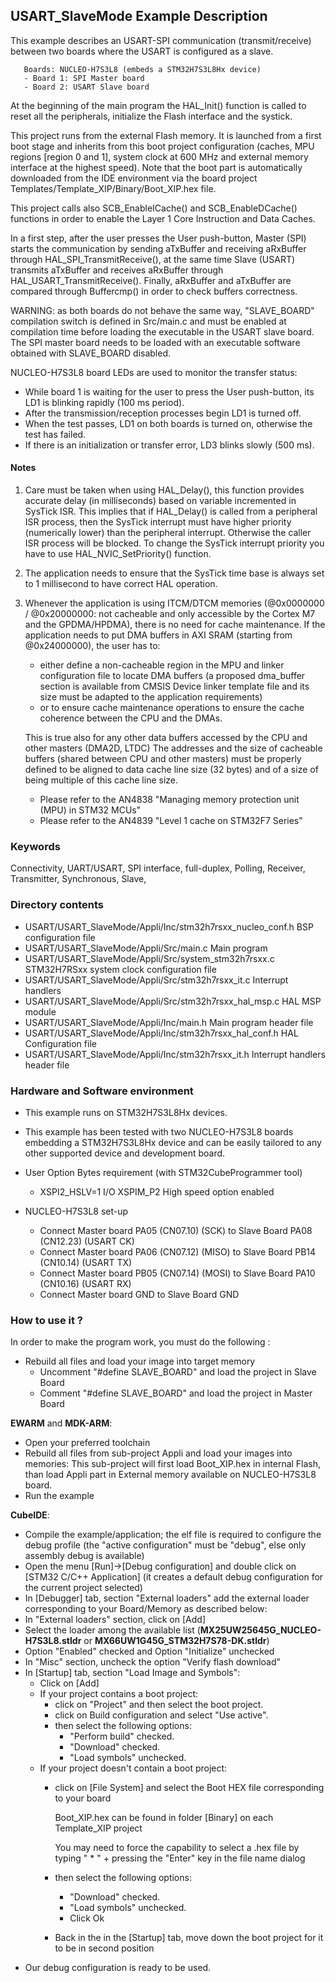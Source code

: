 ## <b>USART_SlaveMode Example Description</b>

This example describes an USART-SPI communication (transmit/receive) between two
boards where the USART is configured as a slave.

       Boards: NUCLEO-H7S3L8 (embeds a STM32H7S3L8Hx device)
       - Board 1: SPI Master board
       - Board 2: USART Slave board

At the beginning of the main program the HAL_Init() function is called to reset
all the peripherals, initialize the Flash interface and the systick.

This project runs from the external Flash memory. It is launched from a first boot stage and inherits from this boot project
configuration (caches, MPU regions [region 0 and 1], system clock at 600 MHz and external memory interface at the highest speed).
Note that the boot part is automatically downloaded from the IDE environment via the board project Templates/Template_XIP/Binary/Boot_XIP.hex file.

This project calls also SCB_EnableICache() and SCB_EnableDCache() functions in order to enable
the Layer 1 Core Instruction and Data Caches.

In a first step, after the user presses the User push-button, Master (SPI) starts
the communication by sending aTxBuffer and receiving aRxBuffer through
HAL_SPI_TransmitReceive(), at the same time Slave (USART) transmits aTxBuffer
and receives aRxBuffer through HAL_USART_TransmitReceive().
Finally, aRxBuffer and aTxBuffer are compared through Buffercmp() in order to
check buffers correctness.

WARNING: as both boards do not behave the same way, "SLAVE_BOARD" compilation
switch is defined in Src/main.c and must be enabled at compilation time before
loading the executable in the USART slave board.
The SPI master board needs to be loaded with an executable software obtained
with SLAVE_BOARD disabled.

NUCLEO-H7S3L8 board LEDs are used to monitor the transfer status:

- While board 1 is waiting for the user to press the User push-button, its
  LD1 is blinking rapidly (100 ms period).
- After the transmission/reception processes begin LD1 is turned off.
- When the test passes, LD1 on both boards is turned on, otherwise the
  test has failed.
- If there is an initialization or transfer error, LD3 blinks slowly (500 ms).

#### <b>Notes</b>

 1. Care must be taken when using HAL_Delay(), this function provides accurate
    delay (in milliseconds) based on variable incremented in SysTick ISR. This
    implies that if HAL_Delay() is called from a peripheral ISR process, then
    the SysTick interrupt must have higher priority (numerically lower)
    than the peripheral interrupt. Otherwise the caller ISR process will be blocked.
    To change the SysTick interrupt priority you have to use HAL_NVIC_SetPriority() function.

 2. The application needs to ensure that the SysTick time base is always set to
    1 millisecond to have correct HAL operation.

 3. Whenever the application is using ITCM/DTCM memories (@0x0000000 / @0x20000000: not cacheable and only accessible
    by the Cortex M7 and the GPDMA/HPDMA), there is no need for cache maintenance.
    If the application needs to put DMA buffers in AXI SRAM (starting from @0x24000000), the user has to:
    - either define a non-cacheable region in the MPU and linker configuration file to locate DMA buffers
      (a proposed dma_buffer section is available from CMSIS Device linker template file and its size must
      be adapted to the application requirements)
    - or to ensure cache maintenance operations to ensure the cache coherence between the CPU and the DMAs.

    This is true also for any other data buffers accessed by the CPU and other masters (DMA2D, LTDC)
    The addresses and the size of cacheable buffers (shared between CPU and other masters)
    must be properly defined to be aligned to data cache line size (32 bytes) and of a size of being multiple
    of this cache line size.
    - Please refer to the AN4838 "Managing memory protection unit (MPU) in STM32 MCUs"
    - Please refer to the AN4839 "Level 1 cache on STM32F7 Series"

### <b>Keywords</b>

Connectivity, UART/USART, SPI interface, full-duplex, Polling, Receiver, Transmitter, Synchronous, Slave,

### <b>Directory contents</b> 

  - USART/USART_SlaveMode/Appli/Inc/stm32h7rsxx_nucleo_conf.h BSP configuration file
  - USART/USART_SlaveMode/Appli/Src/main.c                    Main program
  - USART/USART_SlaveMode/Appli/Src/system_stm32h7rsxx.c      STM32H7RSxx system clock configuration file
  - USART/USART_SlaveMode/Appli/Src/stm32h7rsxx_it.c          Interrupt handlers
  - USART/USART_SlaveMode/Appli/Src/stm32h7rsxx_hal_msp.c     HAL MSP module
  - USART/USART_SlaveMode/Appli/Inc/main.h                    Main program header file
  - USART/USART_SlaveMode/Appli/Inc/stm32h7rsxx_hal_conf.h    HAL Configuration file
  - USART/USART_SlaveMode/Appli/Inc/stm32h7rsxx_it.h          Interrupt handlers header file

### <b>Hardware and Software environment</b>

  - This example runs on STM32H7S3L8Hx devices.

  - This example has been tested with two NUCLEO-H7S3L8 boards embedding
    a STM32H7S3L8Hx device and can be easily tailored to any other supported device
    and development board.

  - User Option Bytes requirement (with STM32CubeProgrammer tool)

    - XSPI2_HSLV=1     I/O XSPIM_P2 High speed option enabled

  - NUCLEO-H7S3L8 set-up
    - Connect Master board PA05 (CN07.10) (SCK) to Slave Board PA08 (CN12.23) (USART CK)
    - Connect Master board PA06 (CN07.12) (MISO) to Slave Board PB14 (CN10.14) (USART TX)
    - Connect Master board PB05 (CN07.14) (MOSI) to Slave Board PA10 (CN10.16) (USART RX)
    - Connect Master board GND to Slave Board GND

### <b>How to use it ?</b>

In order to make the program work, you must do the following :

 - Rebuild all files and load your image into target memory
   - Uncomment "#define SLAVE_BOARD" and load the project in Slave Board
   - Comment "#define SLAVE_BOARD" and load the project in Master Board

**EWARM** and **MDK-ARM**:

 - Open your preferred toolchain
 - Rebuild all files from sub-project Appli and load your images into memories: This sub-project will first load Boot_XIP.hex in internal Flash,
   than load Appli part in External memory available on NUCLEO-H7S3L8 board.
 - Run the example

**CubeIDE**:

 - Compile the example/application; the elf file is required to configure the debug profile (the "active configuration" must be "debug", else only assembly debug is available)
 - Open the menu [Run]->[Debug configuration] and double click on  [STM32 C/C++ Application] (it creates a default debug configuration for the current project selected)
 - In [Debugger] tab, section "External  loaders" add the external loader corresponding to your Board/Memory as described below:
 - In "External loaders" section, click on [Add]
 - Select the loader among the available list (**MX25UW25645G_NUCLEO-H7S3L8.stldr** or **MX66UW1G45G_STM32H7S78-DK.stldr**)
 - Option "Enabled" checked and Option "Initialize" unchecked
 - In "Misc" section, uncheck the option "Verify flash download"
 - In [Startup] tab, section "Load Image and Symbols":
   - Click on [Add]
   - If your project contains a boot project:
     - click on "Project" and then select the boot project.
     - click on Build configuration and select "Use active".
     - then select the following options:
       - "Perform build" checked.
       - "Download" checked.
       - "Load symbols" unchecked.
   - If your project doesn't contain a boot project:
     - click on [File System] and select the Boot HEX file corresponding to your board

        Boot_XIP.hex can be found in folder [Binary] on each Template_XIP project

        You may need to force the capability to select a .hex file by typing " * " + pressing the "Enter" key in the file name dialog

     - then select the following options:
       - "Download"      checked.
       - "Load symbols" unchecked.
       - Click Ok
     - Back in the in the [Startup] tab, move down the boot project for it to be in second position
 - Our debug configuration is ready to be used.